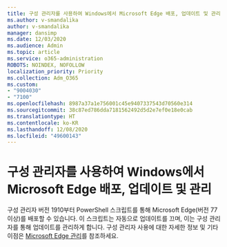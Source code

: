 ```yaml
---
title: 구성 관리자를 사용하여 Windows에서 Microsoft Edge 배포, 업데이트 및 관리
ms.author: v-smandalika
author: v-smandalika
manager: dansimp
ms.date: 12/03/2020
ms.audience: Admin
ms.topic: article
ms.service: o365-administration
ROBOTS: NOINDEX, NOFOLLOW
localization_priority: Priority
ms.collection: Adm_O365
ms.custom:
- "9004030"
- "7100"
ms.openlocfilehash: 8987a37a1e756001c45e9407337543d70560e314
ms.sourcegitcommit: 38c87ed786dda7181562492d5d2e7ef0e18e0cab
ms.translationtype: HT
ms.contentlocale: ko-KR
ms.lasthandoff: 12/08/2020
ms.locfileid: "49600143"
---
```

# <a name="use-configuration-manager-to-deploy-update-and-manage-microsoft-edge-on-windows"></a>구성 관리자를 사용하여 Windows에서 Microsoft Edge 배포, 업데이트 및 관리

구성 관리자 버전 1910부터 PowerShell 스크립트를 통해 Microsoft Edge(버전 77 이상)를 배포할 수 있습니다. 이 스크립트는 자동으로 업데이트를 끄며, 이는 구성 관리자를 통해 업데이트를 관리하게 합니다. 구성 관리자 사용에 대한 자세한 정보 및 기타 이점은 [Microsoft Edge 관리](https://docs.microsoft.com/mem/configmgr/apps/deploy-use/deploy-edge??)를 참조하세요.
